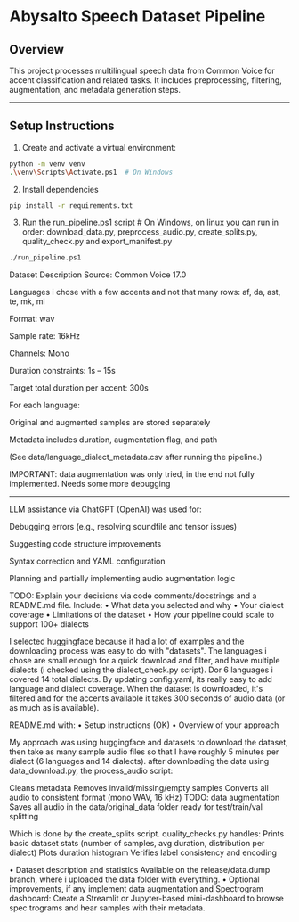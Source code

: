 # Abysalto Speech Dataset Pipeline

## Overview

This project processes multilingual speech data from Common Voice for accent classification and related tasks. It includes preprocessing, filtering, augmentation, and metadata generation steps.

---

## Setup Instructions

1. Create and activate a virtual environment:

```bash
python -m venv venv
.\venv\Scripts\Activate.ps1  # On Windows
```

2. Install dependencies

```bash
pip install -r requirements.txt
```

3. Run the run_pipeline.ps1 script # On Windows, on linux you can run in order: download_data.py, preprocess_audio.py, create_splits.py, quality_check.py and export_manifest.py

```bash
./run_pipeline.ps1
```

Dataset Description
Source: Common Voice 17.0

Languages i chose with a few accents and not that many rows: af, da, ast, te, mk, ml

Format: wav

Sample rate: 16kHz

Channels: Mono

Duration constraints: 1s – 15s

Target total duration per accent: 300s

For each language:

Original and augmented samples are stored separately

Metadata includes duration, augmentation flag, and path

(See data/language_dialect_metadata.csv after running the pipeline.)

IMPORTANT: data augmentation was only tried, in the end not fully implemented. Needs some more debugging

---

LLM assistance via ChatGPT (OpenAI) was used for:

Debugging errors (e.g., resolving soundfile and tensor issues)

Suggesting code structure improvements

Syntax correction and YAML configuration

Planning and partially implementing audio augmentation logic

TODO:
Explain your decisions via code comments/docstrings and a README.md file.
Include:
• What data you selected and why
• Your dialect coverage
• Limitations of the dataset
• How your pipeline could scale to support 100+ dialects

I selected huggingface because it had a lot of examples and the downloading process was easy to do with "datasets". The languages i chose are small enough for a quick download and filter, and have multiple dialects (i checked using the dialect_check.py script).
Dor 6 languages i covered 14 total dialects. By updating config.yaml, its really easy to add language and dialect coverage. When the dataset is downloaded, it's filtered and for the accents available it takes 300 seconds of audio data (or as much as is available).

README.md with:
• Setup instructions (OK)
• Overview of your approach

My approach was using huggingface and datasets to download the dataset, then take as many sample audio files so that I have roughly 5 minutes per dialect (6 languages and 14 dialects). after downloading the data using data_download.py, the process_audio script:

Cleans metadata
Removes invalid/missing/empty samples
Converts all audio to consistent format (mono WAV, 16 kHz)
TODO: data augmentation
Saves all audio in the data/original_data folder ready for test/train/val splitting

Which is done by the create_splits script. quality_checks.py handles:
Prints basic dataset stats (number of samples, avg duration, distribution per dialect)
Plots duration histogram
Verifies label consistency and encoding

• Dataset description and statistics
Available on the release/data.dump branch, where i uploaded the data folder with everything.
• Optional improvements, if any
implement data augmentation and Spectrogram dashboard: Create a Streamlit or Jupyter-based mini-dashboard to browse spec
trograms and hear samples with their metadata.
